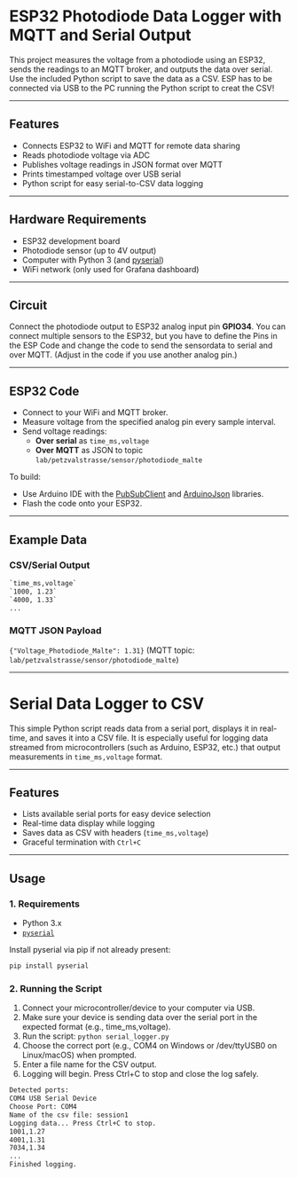 # ESP32 Photodiode Data Logger with MQTT and Serial Output

This project measures the voltage from a photodiode using an ESP32, sends the readings to an MQTT broker, and outputs the data over serial. Use the included Python script to save the data as a CSV. ESP has to be connected via USB to the PC running the Python script to creat the CSV!

---

## Features

- Connects ESP32 to WiFi and MQTT for remote data sharing
- Reads photodiode voltage via ADC
- Publishes voltage readings in JSON format over MQTT
- Prints timestamped voltage over USB serial
- Python script for easy serial-to-CSV data logging

---

## Hardware Requirements

- ESP32 development board
- Photodiode sensor (up to 4V output)
- Computer with Python 3 (and [pyserial](https://pypi.org/project/pyserial/))
- WiFi network (only used for Grafana dashboard)

---

## Circuit

Connect the photodiode output to ESP32 analog input pin **GPIO34**.
You can connect multiple sensors to the ESP32, but you have to define the Pins in the ESP Code and change the code to send the sensordata to serial and over MQTT.
(Adjust in the code if you use another analog pin.)

---

## ESP32 Code

- Connect to your WiFi and MQTT broker.
- Measure voltage from the specified analog pin every sample interval.
- Send voltage readings:
    - **Over serial** as `time_ms,voltage`
    - **Over MQTT** as JSON to topic `lab/petzvalstrasse/sensor/photodiode_malte`

To build:  
- Use Arduino IDE with the [PubSubClient](https://github.com/knolleary/pubsubclient) and [ArduinoJson](https://arduinojson.org/) libraries.
- Flash the code onto your ESP32.

---

## Example Data

### CSV/Serial Output
```cmd
`time_ms,voltage`
`1000, 1.23`
`4000, 1.33`
...
```

### MQTT JSON Payload
`{"Voltage_Photodiode_Malte": 1.31}`
(MQTT topic: `lab/petzvalstrasse/sensor/photodiode_malte`)

---

# Serial Data Logger to CSV

This simple Python script reads data from a serial port, displays it in real-time, and saves it into a CSV file. It is especially useful for logging data streamed from microcontrollers (such as Arduino, ESP32, etc.) that output measurements in `time_ms,voltage` format.

---

## Features

- Lists available serial ports for easy device selection
- Real-time data display while logging
- Saves data as CSV with headers (`time_ms,voltage`)
- Graceful termination with `Ctrl+C`

---

## Usage

### 1. Requirements

- Python 3.x
- [`pyserial`](https://pypi.org/project/pyserial/)

Install pyserial via pip if not already present:

```sh
pip install pyserial
```

### 2. Running the Script
1. Connect your microcontroller/device to your computer via USB.
2. Make sure your device is sending data over the serial port in the expected format (e.g., time_ms,voltage).
3. Run the script: `python serial_logger.py`
4. Choose the correct port (e.g., COM4 on Windows or /dev/ttyUSB0 on Linux/macOS) when prompted.
5. Enter a file name for the CSV output.
6. Logging will begin. Press Ctrl+C to stop and close the log safely.

```cmd
Detected ports:
COM4 USB Serial Device
Choose Port: COM4
Name of the csv file: session1
Logging data... Press Ctrl+C to stop.
1001,1.27
4001,1.31
7034,1.34
...
Finished logging.
```